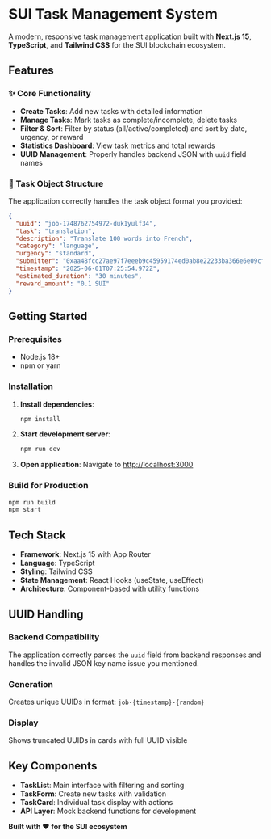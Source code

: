 # SUI Task Management System

A modern, responsive task management application built with **Next.js 15**, **TypeScript**, and **Tailwind CSS** for the SUI blockchain ecosystem.

## Features

### ✨ Core Functionality
- **Create Tasks**: Add new tasks with detailed information
- **Manage Tasks**: Mark tasks as complete/incomplete, delete tasks
- **Filter & Sort**: Filter by status (all/active/completed) and sort by date, urgency, or reward
- **Statistics Dashboard**: View task metrics and total rewards
- **UUID Management**: Properly handles backend JSON with `uuid` field names

### 🎯 Task Object Structure
The application correctly handles the task object format you provided:

```json
{
  "uuid": "job-1748762754972-duk1yulf34",
  "task": "translation", 
  "description": "Translate 100 words into French",
  "category": "language",
  "urgency": "standard",
  "submitter": "0xaa48fcc27ae97f7eeeb9c45959174ed0ab8e22233ba366e6e09cf42c919578de",
  "timestamp": "2025-06-01T07:25:54.972Z",
  "estimated_duration": "30 minutes",
  "reward_amount": "0.1 SUI"
}
```

## Getting Started

### Prerequisites
- Node.js 18+ 
- npm or yarn

### Installation

1. **Install dependencies**:
   ```bash
   npm install
   ```

2. **Start development server**:
   ```bash
   npm run dev
   ```

3. **Open application**:
   Navigate to [http://localhost:3000](http://localhost:3000)

### Build for Production

```bash
npm run build
npm start
```

## Tech Stack

- **Framework**: Next.js 15 with App Router
- **Language**: TypeScript
- **Styling**: Tailwind CSS
- **State Management**: React Hooks (useState, useEffect)
- **Architecture**: Component-based with utility functions

## UUID Handling

### Backend Compatibility
The application correctly parses the `uuid` field from backend responses and handles the invalid JSON key name issue you mentioned.

### Generation
Creates unique UUIDs in format: `job-{timestamp}-{random}`

### Display
Shows truncated UUIDs in cards with full UUID visible

## Key Components

- **TaskList**: Main interface with filtering and sorting
- **TaskForm**: Create new tasks with validation
- **TaskCard**: Individual task display with actions
- **API Layer**: Mock backend functions for development

**Built with ❤️ for the SUI ecosystem**
